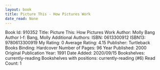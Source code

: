 ```yaml
---
layout: book
title: Picture This - How Pictures Work
date_read: None
---
```


Book Id: 910352
Title: Picture This: How Pictures Work
Author: Molly Bang
Author l-f: Bang, Molly
Additional Authors: 
ISBN: 0613300912
ISBN13: 9780613300919
My Rating: 0
Average Rating: 4.15
Publisher: Turtleback Books
Binding: Hardcover
Number of Pages: 96
Year Published: 2000
Original Publication Year: 1991
Date Added: 2020/09/15
Bookshelves: currently-reading
Bookshelves with positions: currently-reading (#6)
Read Count: 1

